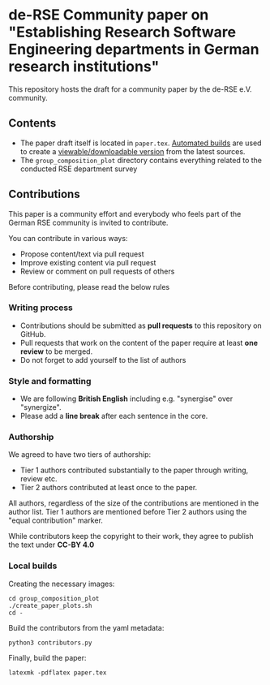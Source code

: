 # de-RSE Community paper on "Establishing Research Software Engineering departments in German research institutions"

This repository hosts the draft for a community paper by the de-RSE e.V. community.

## Contents

* The paper draft itself is located in `paper.tex`. [Automated builds](https://github.com/DE-RSE/2023_paper-RSE-groups/actions) are used to create a [viewable/downloadable version](https://de-rse.org/2023_paper-RSE-groups/paper.pdf) from the latest sources.
* The `group_composition_plot` directory contains everything related to the conducted RSE department survey

## Contributions

This paper is a community effort and everybody who feels part of the German RSE community
is invited to contribute.

You can contribute in various ways:

* Propose content/text via pull request
* Improve existing content via pull request
* Review or comment on pull requests of others

Before contributing, please read the below rules

### Writing process

* Contributions should be submitted as **pull requests** to this repository on GitHub.
* Pull requests that work on the content of the paper require at least **one review** to be merged.
* Do not forget to add yourself to the list of authors

### Style and formatting

* We are following **British English** including e.g. "synergise" over "synergize".
* Please add a **line break** after each sentence in the core.

### Authorship

We agreed to have two tiers of authorship:

* Tier 1 authors contributed substantially to the paper through writing, review etc.
* Tier 2 authors contributed at least once to the paper.

All authors, regardless of the size of the contributions are mentioned in the author list.
Tier 1 authors are mentioned before Tier 2 authors using the "equal contribution" marker.

While contributors keep the copyright to their work, they agree to publish the text under **CC-BY 4.0**

### Local builds

Creating the necessary images:
```
cd group_composition_plot
./create_paper_plots.sh
cd -
```

Build the contributors from the yaml metadata:
```
python3 contributors.py
```

Finally, build the paper:
```
latexmk -pdflatex paper.tex
```
